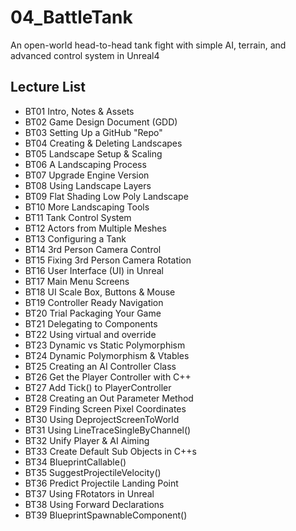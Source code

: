 # 04_BattleTank
An open-world head-to-head tank fight with simple AI, terrain, and advanced control system in Unreal4

## Lecture List
* BT01 Intro, Notes & Assets
* BT02 Game Design Document (GDD)
* BT03 Setting Up a GitHub "Repo"
* BT04 Creating & Deleting Landscapes
* BT05 Landscape Setup & Scaling
* BT06 A Landscaping Process
* BT07 Upgrade Engine Version
* BT08 Using Landscape Layers
* BT09 Flat Shading Low Poly Landscape
* BT10 More Landscaping Tools
* BT11 Tank Control System
* BT12 Actors from Multiple Meshes
* BT13 Configuring a Tank
* BT14 3rd Person Camera Control
* BT15 Fixing 3rd Person Camera Rotation
* BT16 User Interface (UI) in Unreal
* BT17 Main Menu Screens
* BT18 UI Scale Box, Buttons & Mouse
* BT19 Controller Ready Navigation
* BT20 Trial Packaging Your Game
* BT21 Delegating to Components
* BT22 Using virtual and override
* BT23 Dynamic vs Static Polymorphism
* BT24 Dynamic Polymorphism & Vtables
* BT25 Creating an AI Controller Class
* BT26 Get the Player Controller with C++
* BT27 Add Tick() to PlayerController
* BT28 Creating an Out Parameter Method
* BT29 Finding Screen Pixel Coordinates
* BT30 Using DeprojectScreenToWorld
* BT31 Using LineTraceSingleByChannel()
* BT32 Unify Player & AI Aiming
* BT33 Create Default Sub Objects in C++s
* BT34 BlueprintCallable()
* BT35 SuggestProjectileVelocity()
* BT36 Predict Projectile Landing Point
* BT37 Using FRotators in Unreal
* BT38 Using Forward Declarations
* BT39 BlueprintSpawnableComponent()